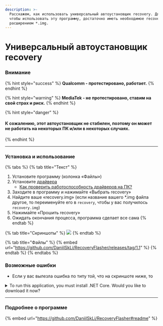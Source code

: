 ```yaml
---
description: >-
  Расскажем, как использовать универсальный автоустановщик recovery. Для того
  чтобы использовать эту программу, достаточно иметь необходимое recovery с
  расширением *.img.
---
```


# Универсальный автоустановщик recovery

### Внимание

{% hint style="success" %}
**Qualcomm - протестировано, работает.**
{% endhint %}

{% hint style="warning" %}
**MediaTek - не протестировано, ставим на свой страх и риск.**
{% endhint %}

{% hint style="danger" %}
#### К сожалению, этот автоустановщик не стабилен, поэтому он может не работать на некоторых ПК и/или в некоторых случаях. <a href="#k-sozhaleniyu-etot-avtoustanovshik-ne-stabilen-tak-chto-on-mozhet-ne-rabotat-na-nekotorykh-pk-i-ili" id="k-sozhaleniyu-etot-avtoustanovshik-ne-stabilen-tak-chto-on-mozhet-ne-rabotat-na-nekotorykh-pk-i-ili"></a>
{% endhint %}

***

### Установка и использование

{% tabs %}
{% tab title="Текст" %}
1. Установите программу (колонка «Файлы»)
2. Установите [драйвера](../repo/draivera-dlya-pk.md)
   * [Как проверить работоспособность драйверов на ПК?](drivers-on-pc.md)
3. Заходите в программу и нажимайте «Выбрать recovery»
4. Найдите ваше «recovery.img» (если название вашего \*.img файла другое, то переименуйте его в `recovery`, чтобы у вас получилось `recovery.img`)
5. Нажимайте «Прошить recovery»
6. Ожидать окончания процесса, программа сделает все сама
{% endtab %}

{% tab title="Скриншоты" %}
![](https://telegra.ph/file/37dd16837610556e68790.jpg)
{% endtab %}

{% tab title="Файлы" %}
{% embed url="https://github.com/DaniilSkLi/RecoveryFlasher/releases/tag/1.1" %}
{% endtab %}
{% endtabs %}



### Возможные ошибки <a href="#oshibka" id="oshibka"></a>

* Если у вас вылезла ошибка по типу той, что на скриншоте ниже, то&#x20;

<details>

<summary>To run this application, you must install .NET Core. Would you like to download it now?</summary>

* Перейдите по ссылке и установите Desktop версию (Рекомендуется x86).
* Если это не поможет, попробуйте установить Console версию (Рекомендуется x86).
* Если и это не поможет, то к сожалению, ваш ПК <mark style="color:orange;">не поддерживает</mark> этот автоустановщик

</details>

***

### Подробнее о программе <a href="#podrobnee-o-programme" id="podrobnee-o-programme"></a>

{% embed url="https://github.com/DaniilSkLi/RecoveryFlasher#readme" %}
